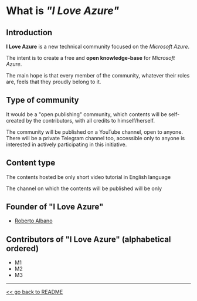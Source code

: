 # What is *"I Love Azure"*

## Introduction

**I Love Azure** is a new technical community focused on the *Microsoft Azure*.

The intent is to create a free and **open knowledge-base** for *Microsoft Azure*.

The main hope is that every member of the community, whatever their roles are, feels that they proudly belong to it.

## Type of community

It would be a "open publishing" community, which contents will be self-created by the contributors, with all credits to himself/herself.

The community will be published on a YouTube channel, open to anyone.
There will be a private Telegram channel too, accessible only to anyone is interested in actively participating in this initiative.

## Content type

The contents hosted be only short video tutorial in English language

The channel on which the contents will be published will be only



## Founder of "I Love Azure"

- [Roberto Albano](https://www.linkedin.com/in/robertoalbano)

## Contributors of "I Love Azure" (alphabetical ordered)

- M1
- M2
- M3







-----------------------------------------------------
[<< go back to README](README.md)